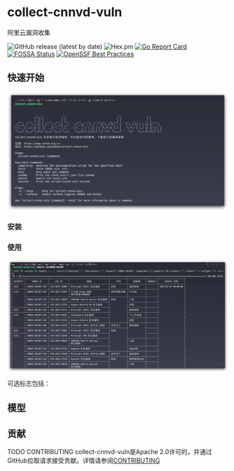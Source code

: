 # collect-cnnvd-vuln
阿里云漏洞收集

![GitHub release (latest by date)](https://img.shields.io/github/v/release/y4ney/collect-cnnvd-vuln)
![Hex.pm](https://img.shields.io/hexpm/l/apa)
[![Go Report Card](https://goreportcard.com/badge/github.com/y4ney/collect-cnnvd-vuln)](https://goreportcard.com/report/github.com/y4ney/collect-cnnvd-vuln)
[![FOSSA Status](https://app.fossa.com/api/projects/custom%2B37386%2Fgithub.com%2Fksoclabs%2Fkbom.svg?type=shield)](https://app.fossa.com/projects/custom%2B37386%2Fgithub.com%2Fksoclabs%2Fkbom?ref=badge_shield)
[![OpenSSF Best Practices](https://bestpractices.coreinfrastructure.org/projects/7273/badge)](https://bestpractices.coreinfrastructure.org/projects/7273)


## 快速开始
![img.png](doc/img/banner.png)
### 安装


### 使用
![img.png](img.png)



可选标志包括：



## 模型


## 贡献
TODO CONTRIBUTING
collect-cnnvd-vuln是Apache 2.0许可的，并通过GitHub拉取请求接受贡献。详情请参阅[CONTRIBUTING](CONTRIBUTING.md)
